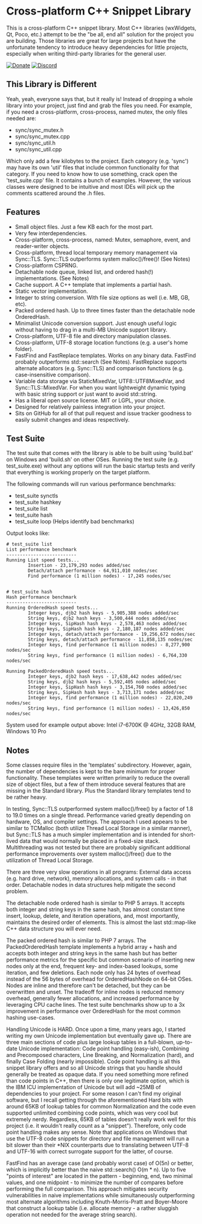 Cross-platform C++ Snippet Library
==================================

This is a cross-platform C++ snippet library.  Most C++ libraries (wxWidgets, Qt, Poco, etc.) attempt to be the "be all, end all" solution for the project you are building.  Those libraries are great for large projects but have the unfortunate tendency to introduce heavy dependencies for little projects, especially when writing third-party libraries for the general user.

[![Donate](https://cubiclesoft.com/res/donate-shield.png)](https://cubiclesoft.com/donate/) [![Discord](https://img.shields.io/discord/777282089980526602?label=chat&logo=discord)](https://cubiclesoft.com/product-support/github/)

This Library is Different
-------------------------

Yeah, yeah, everyone says that, but it really is!  Instead of dropping a whole library into your project, just find and grab the files you need.  For example, if you need a cross-platform, cross-process, named mutex, the only files needed are:

* sync/sync_mutex.h
* sync/sync_mutex.cpp
* sync/sync_util.h
* sync/sync_util.cpp

Which only add a few kilobytes to the project.  Each category (e.g. 'sync') may have its own 'util' files that include common functionality for that category.  If you need to know how to use something, crack open the 'test_suite.cpp' file.  It contains a bunch of examples.  However, the various classes were designed to be intuitive and most IDEs will pick up the comments scattered around the .h files.

Features
--------

* Small object files.  Just a few KB each for the most part.
* Very few interdependencies.
* Cross-platform, cross-process, named:  Mutex, semaphore, event, and reader-writer objects.
* Cross-platform, thread local temporary memory management via Sync::TLS.  Sync::TLS outperforms system malloc()/free()!  (See Notes)
* Cross-platform CSPRNG.
* Detachable node queue, linked list, and ordered hash(!) implementations.  (See Notes)
* Cache support.  A C++ template that implements a partial hash.
* Static vector implementation.
* Integer to string conversion.  With file size options as well (i.e. MB, GB, etc).
* Packed ordered hash.  Up to three times faster than the detachable node OrderedHash.
* Minimalist Unicode conversion support.  Just enough useful logic without having to drag in a multi-MB Unicode support library.
* Cross-platform, UTF-8 file and directory manipulation classes.
* Cross-platform, UTF-8 storage location functions (e.g. a user's home folder).
* FastFind and FastReplace templates.  Works on any binary data.  FastFind probably outperforms std::search (See Notes).  FastReplace supports alternate allocators (e.g. Sync::TLS) and comparison functions (e.g. case-insensitive comparison).
* Variable data storage via StaticMixedVar, UTF8::UTF8MixedVar, and Sync::TLS::MixedVar.  For when you want lightweight dynamic typing with basic string support or just want to avoid std::string.
* Has a liberal open source license.  MIT or LGPL, your choice.
* Designed for relatively painless integration into your project.
* Sits on GitHub for all of that pull request and issue tracker goodness to easily submit changes and ideas respectively.

Test Suite
----------

The test suite that comes with the library is able to be built using 'build.bat' on Windows and 'build.sh' on other OSes.  Running the test suite (e.g. test_suite.exe) without any options will run the basic startup tests and verify that everything is working properly on the target platform.

The following commands will run various performance benchmarks:

* test_suite synctls
* test_suite hashkey
* test_suite list
* test_suite hash
* test_suite loop  (Helps identify bad benchmarks)

Output looks like:

```
# test_suite list
List performance benchmark
--------------------------
Running List speed tests...
        Insertion - 23,179,293 nodes added/sec
        Detach/attach performance - 64,911,010 nodes/sec
        Find performance (1 million nodes) - 17,245 nodes/sec


# test_suite hash
Hash performance benchmark
--------------------------
Running OrderedHash speed tests...
        Integer keys, djb2 hash keys - 5,905,388 nodes added/sec
        String keys, djb2 hash keys - 3,500,444 nodes added/sec
        Integer keys, SipHash hash keys - 2,578,463 nodes added/sec
        String keys, SipHash hash keys - 2,180,187 nodes added/sec
        Integer keys, detach/attach performance - 19,256,672 nodes/sec
        String keys, detach/attach performance - 11,858,135 nodes/sec
        Integer keys, find performance (1 million nodes) - 8,277,900 nodes/sec
        String keys, find performance (1 million nodes) - 6,764,330 nodes/sec

Running PackedOrderedHash speed tests...
        Integer keys, djb2 hash keys - 17,638,442 nodes added/sec
        String keys, djb2 hash keys - 5,592,405 nodes added/sec
        Integer keys, SipHash hash keys - 3,154,760 nodes added/sec
        String keys, SipHash hash keys - 3,713,171 nodes added/sec
        Integer keys, find performance (1 million nodes) - 22,020,249 nodes/sec
        String keys, find performance (1 million nodes) - 13,426,850 nodes/sec
```

System used for example output above:  Intel i7-6700K @ 4GHz, 32GB RAM, Windows 10 Pro

Notes
-----

Some classes require files in the 'templates' subdirectory.  However, again, the number of dependencies is kept to the bare minimum for proper functionality.  These templates were written primarily to reduce the overall size of object files, but a few of them introduce several features that are missing in the Standard library.  Plus the Standard library templates tend to be rather heavy.

In testing, Sync::TLS outperformed system malloc()/free() by a factor of 1.8 to 19.0 times on a single thread.  Performance varied greatly depending on hardware, OS, and compiler settings.  The approach I used appears to be similar to TCMalloc (both utilize Thread Local Storage in a similar manner), but Sync::TLS has a much simpler implementation and is intended for short-lived data that would normally be placed in a fixed-size stack.  Multithreading was not tested but there are probably significant additional performance improvements over system malloc()/free() due to the utilization of Thread Local Storage.

There are three very slow operations in all programs:  External data access (e.g. hard drive, network), memory allocations, and system calls - in that order.  Detachable nodes in data structures help mitigate the second problem.

The detachable node ordered hash is similar to PHP 5 arrays.  It accepts both integer and string keys in the same hash, has almost constant time insert, lookup, delete, and iteration operations, and, most importantly, maintains the desired order of elements.  This is almost the last std::map-like C++ data structure you will ever need.

The packed ordered hash is similar to PHP 7 arrays.  The PackedOrderedHash template implements a hybrid array + hash and accepts both integer and string keys in the same hash but has better performance metrics for the specific but common scenario of inserting new nodes only at the end, frequent key- and index-based lookups, some iteration, and few deletions.  Each node only has 24 bytes of overhead instead of the 56 bytes of overhead for OrderedHashNode on 64-bit OSes.  Nodes are inline and therefore can't be detached, but they can be overwritten and unset.  The tradeoff for inline nodes is reduced memory overhead, generally fewer allocations, and increased performance by leveraging CPU cache lines.  The test suite benchmarks show up to a 3x improvement in performance over OrderedHash for the most common hashing use-cases.

Handling Unicode is HARD.  Once upon a time, many years ago, I started writing my own Unicode implementation but eventually gave up.  There are three main sections of code plus large lookup tables in a full-blown, up-to-date Unicode implementation:  Code point handling (easy-ish), Combining and Precomposed characters, Line Breaking, and Normalization (hard), and finally Case Folding (nearly impossible).  Code point handling is all this snippet library offers and so all Unicode strings that you handle should generally be treated as opaque data.  If you need something more refined than code points in C++, then there is only one legitimate option, which is the IBM ICU implementation of Unicode but will add ~25MB of dependencies to your project.  For some reason I can't find my original software, but I recall getting through the aforementioned Hard bits with around 65KB of lookup tables for common Normalization and the code even supported unlimited combining code points, which was very cool but extremely nerdy.  Regardless, 65KB of tables doesn't really work well for this project (i.e. it wouldn't really count as a "snippet").  Therefore, only code point handling makes any sense.  Note that applications on Windows that use the UTF-8 code snippets for directory and file management will run a bit slower than their *NIX counterparts due to translating between UTF-8 and UTF-16 with correct surrogate support for the latter, of course.

FastFind has an average case (and probably worst case) of O(5n) or better, which is implicitly better than the naive std::search() O(m * n).  Up to five "points of interest" are located in the pattern - beginning, end, two minimal values, and one midpoint - to minimize the number of compares before performing the full comparison.  This approach mitigates security vulnerabilities in naive implementations while simultaneously outperforming most alternate algorithms including Knuth-Morris-Pratt and Boyer-Moore that construct a lookup table (i.e. allocate memory - a rather sluggish operation not needed for the average string search).
